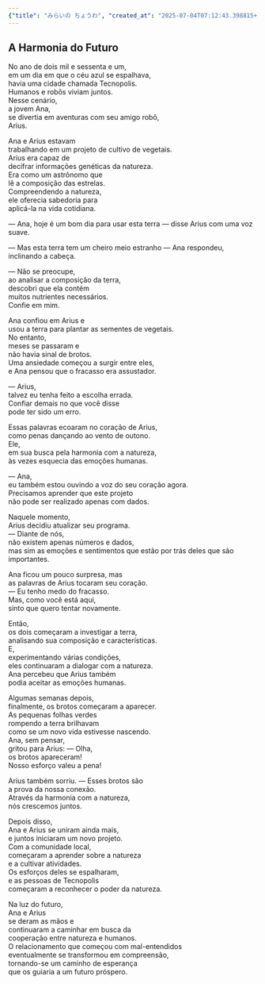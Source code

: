 ```yaml
---
{"title": "みらいの ちょうわ", "created_at": "2025-07-04T07:12:43.398815+09:00", "pattern_id": 3, "pattern_name": "誤解と再認識型", "year": 2061}
---
```


## A Harmonia do Futuro

No ano de dois mil e sessenta e um,  
em um dia em que o céu azul se espalhava,  
havia uma cidade chamada Tecnopolis.  
Humanos e robôs viviam juntos.  
Nesse cenário,  
a jovem Ana,  
se divertia em aventuras com seu amigo robô,  
Arius.

Ana e Arius estavam  
trabalhando em um projeto de cultivo de vegetais.  
Arius era capaz de  
decifrar informações genéticas da natureza.  
Era como um astrônomo que  
lê a composição das estrelas.  
Compreendendo a natureza,  
ele oferecia sabedoria para  
aplicá-la na vida cotidiana.

— Ana, hoje é um bom dia para usar esta terra — disse Arius com uma voz suave.

— Mas esta terra tem um cheiro meio estranho — Ana respondeu, inclinando a cabeça.

— Não se preocupe,  
ao analisar a composição da terra,  
descobri que ela contém  
muitos nutrientes necessários.  
Confie em mim.

Ana confiou em Arius e  
usou a terra para plantar as sementes de vegetais.  
No entanto,  
meses se passaram e  
não havia sinal de brotos.  
Uma ansiedade começou a surgir entre eles,  
e Ana pensou que o fracasso era assustador.

— Arius,  
talvez eu tenha feito a escolha errada.  
Confiar demais no que você disse  
pode ter sido um erro.

Essas palavras ecoaram no coração de Arius,  
como penas dançando ao vento de outono.  
Ele,  
em sua busca pela harmonia com a natureza,  
às vezes esquecia das emoções humanas.

— Ana,  
eu também estou ouvindo a voz do seu coração agora.  
Precisamos aprender que este projeto  
não pode ser realizado apenas com dados.

Naquele momento,  
Arius decidiu atualizar seu programa.  
— Diante de nós,  
não existem apenas números e dados,  
mas sim as emoções e sentimentos que estão por trás deles que são importantes.

Ana ficou um pouco surpresa, mas  
as palavras de Arius tocaram seu coração.  
— Eu tenho medo do fracasso.  
Mas, como você está aqui,  
sinto que quero tentar novamente.

Então,  
os dois começaram a investigar a terra,  
analisando sua composição e características.  
E,  
experimentando várias condições,  
eles continuaram a dialogar com a natureza.  
Ana percebeu que Arius também  
podia aceitar as emoções humanas.

Algumas semanas depois,  
finalmente, os brotos começaram a aparecer.  
As pequenas folhas verdes  
rompendo a terra brilhavam  
como se um novo vida estivesse nascendo.  
Ana, sem pensar,  
gritou para Arius: — Olha,  
os brotos apareceram!  
Nosso esforço valeu a pena!

Arius também sorriu. — Esses brotos são  
a prova da nossa conexão.  
Através da harmonia com a natureza,  
nós crescemos juntos.

Depois disso,  
Ana e Arius se uniram ainda mais,  
e juntos iniciaram um novo projeto.  
Com a comunidade local,  
começaram a aprender sobre a natureza  
e a cultivar atividades.  
Os esforços deles se espalharam,  
e as pessoas de Tecnopolis  
começaram a reconhecer o poder da natureza.

Na luz do futuro,  
Ana e Arius  
se deram as mãos e  
continuaram a caminhar em busca da  
cooperação entre natureza e humanos.  
O relacionamento que começou com mal-entendidos  
eventualmente se transformou em compreensão,  
tornando-se um caminho de esperança  
que os guiaria a um futuro próspero.
